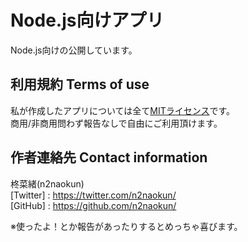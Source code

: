 # Node.js向けアプリ

Node.js向けの公開しています。

## 利用規約 Terms of use
私が作成したアプリについては全て[MITライセンス](https://github.com/n2naokun/RPGMaker-MV/blob/master/LICENSE.txt)です。  
商用/非商用問わず報告なしで自由にご利用頂けます。  

## 作者連絡先 Contact information
柊菜緒(n2naokun)  
[Twitter] : <https://twitter.com/n2naokun/>  
[GitHub]  : <https://github.com/n2naokun/>  

※使ったよ！とか報告があったりするとめっちゃ喜びます。
